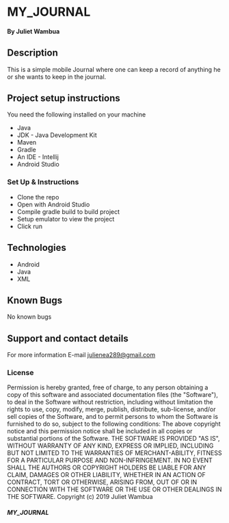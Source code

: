 # MY_JOURNAL

 #### By Juliet Wambua

 ## Description

This is a simple mobile Journal where one can keep a record of anything he or she wants to keep in the journal.

## Project setup instructions
   You need the following installed on your machine
   
   * Java
   * JDK - Java Development Kit
   * Maven
   * Gradle
   * An IDE - Intellij 
   * Android Studio
### Set Up & Instructions

   * Clone the repo
   * Open with Android Studio
   * Compile gradle build to build project
   * Setup emulator to view the project
   * Click run

  ## Technologies
   * Android
   * Java
   * XML

   ## Known Bugs
   No known bugs

   ## Support and contact details
   For more information E-mail julienea289@gmail.com

   ### License

   Permission is hereby granted, free of charge, to any person obtaining a copy of this software and associated documentation files (the "Software"), to deal in the Software without restriction, including without limitation the rights to use, copy, modify, merge, publish, distribute, sub-license, and/or sell copies of the Software, and to permit persons to whom the Software is furnished to do so, subject to the following conditions:
    The above copyright notice and this permission notice shall be included in all copies or substantial portions of the Software.
    THE SOFTWARE IS PROVIDED "AS IS", WITHOUT WARRANTY OF ANY KIND, EXPRESS OR IMPLIED, INCLUDING BUT NOT LIMITED TO THE WARRANTIES OF MERCHANT-ABILITY, FITNESS FOR A PARTICULAR PURPOSE AND NON-INFRINGEMENT. IN NO EVENT SHALL THE AUTHORS OR COPYRIGHT HOLDERS BE LIABLE FOR ANY CLAIM, DAMAGES OR OTHER LIABILITY, WHETHER IN AN ACTION OF CONTRACT, TORT OR OTHERWISE, ARISING FROM, OUT OF OR IN CONNECTION WITH THE SOFTWARE OR THE USE OR OTHER DEALINGS IN THE SOFTWARE.
    Copyright (c) 2019 Juliet Wambua
   ##### MY_JOURNAL
